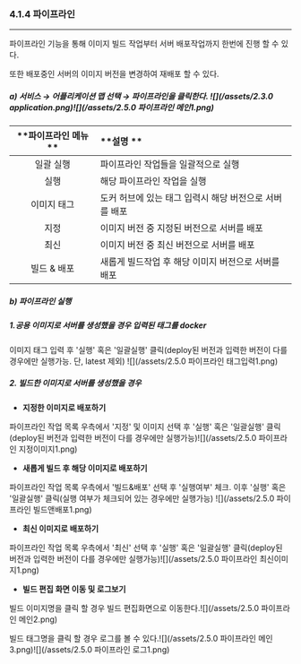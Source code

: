 ### 4.1.4   파이프라인

---

파이프라인 기능을 통해 이미지 빌드 작업부터 서버 배포작업까지 한번에 진행 할 수 있다.

또한 배포중인 서버의 이미지 버전을 변경하여 재배포 할 수 있다.

##### a\)    서비스 → 어플리케이션 맵 선택 → 파이프라인을 클릭한다. ![](/assets/2.3.0 application.png)![](/assets/2.5.0 파이프라인 메인1.png)

| **파이프라인 메뉴 ** | **설명 ** |
| :---: | :--- |
| 일괄 실행 | 파이프라인 작업들을 일괄적으로 실행 |
| 실행 | 해당 파이프라인 작업을 실행 |
| 이미지 태그 | 도커 허브에 있는 태그 입력시 해당  버전으로 서버를 배포 |
| 지정 | 이미지 버전 중 지정된 버전으로 서버를 배포 |
| 최신 | 이미지 버전 중 최신 버전으로 서버를 배포 |
| 빌드 & 배포 | 새롭게 빌드작업 후 해당 이미지 버전으로 서버를 배포 |

##### b\)   파이프라인 실행

##### **1.공용 이미지로 서버를 생성했을 경우 입력된 태그를 docker**

이미지 태그 입력 후 '실행' 혹은 '일괄실행' 클릭\(deploy된 버전과 입력한 버전이 다를 경우에만 실행가능. 단, latest 제외\) ![](/assets/2.5.0 파이프라인 태그입력1.png)

##### 2. 빌드한 이미지로 서버를 생성했을 경우

* **지정한 이미지로 배포하기**

파이프라인 작업 목록 우측에서 '지정' 및 이미지 선택 후 '실행' 혹은 '일괄실행' 클릭\(deploy된 버전과 입력한 버전이 다를 경우에만 실행가능\)![](/assets/2.5.0 파이프라인 지정이미지1.png)

* **새롭게 빌드 후 해당 이미지로 배포하기**

파이프라인 작업 목록 우측에서 '빌드&배포' 선택 후 '실행여부' 체크. 이후 '실행' 혹은 '일괄실행' 클릭\(실행 여부가 체크되어 있는 경우에만 실행가능\) ![](/assets/2.5.0 파이프라인 빌드앤배포1.png)

* **최신 이미지로 배포하기**

파이프라인 작업 목록 우측에서 '최신' 선택 후 '실행' 혹은 '일괄실행' 클릭\(deploy된 버전과 입력한 버전이 다를 경우에만 실행가능\)![](/assets/2.5.0 파이프라인 최신이미지1.png)

* **빌드 편집 화면 이동 및 로그보기**

빌드 이미지명을 클릭 할 경우 빌드 편집화면으로 이동한다.![](/assets/2.5.0 파이프라인 메인2.png)

빌드 태그명을 클릭 할 경우 로그를 볼 수 있다.![](/assets/2.5.0 파이프라인 메인3.png)![](/assets/2.5.0 파이프라인 로그1.png)

